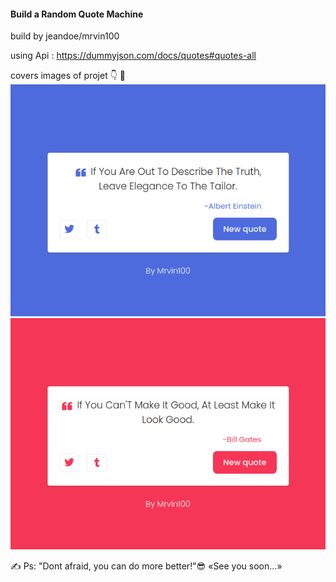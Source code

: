 #### Build a Random Quote Machine

build by jeandoe/mrvin100

using Api : https://dummyjson.com/docs/quotes#quotes-all

covers images of projet 👇 💪
![cover images](public/screenshoot1.png)
![cover images](public/screenshoot2.png)

✍ Ps: "Dont afraid, you can do more better!"😎 «See you soon...»
